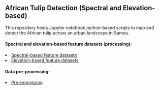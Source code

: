## African Tulip Detection (Spectral and Elevation-based)

This repository hosts Jupyter notebook python-based scripts to map and detect the African tulip across an urban landscape in Samoa. 

#### Spectral and elevation-based feature datasets (processing):
<li> <a href = https://github.com/carrol23/spathodea_script/blob/main/rs_img_spectral_textural_processing.ipynb> Spectral-based feature datasets </a></li>
<li> <a href = https://github.com/carrol23/spathodea_script/blob/main/texture-elevation-script-final.ipynb> Elevation-based feature datasets </a></li>

#### Data pre-processing:
<li><a href = https://github.com/carrol23/spathodea_script/blob/main/pre-process-at-model.ipynb> Pre-processing </a></li>
